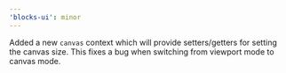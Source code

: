 ```yaml
---
'blocks-ui': minor
---
```


Added a new `canvas` context which will provide setters/getters for setting the canvas size. This fixes a bug when switching from viewport mode to canvas mode.
